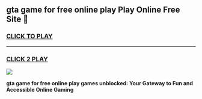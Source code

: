 
## gta game for free online play Play Online Free Site 👋
<h3>
<a href="https://download.freeplayer.one?title=gta_game_for_free_online_play&ref=21F">CLICK TO PLAY</a></h3>
<hr>

<h3>
<a href="https://download.freeplayer.one?title=gta_game_for_free_online_play&ref=21F">CLICK 2 PLAY</a>
  
</h3>

<a href="https://download.freeplayer.one?title=gta_game_for_free_online_play&ref=21F"><img src="https://cdnb.artstation.com/p/assets/images/images/032/539/853/original/anto-thomas-button-gif.gif"></a>


**gta game for free online play games unblocked: Your Gateway to Fun and Accessible Online Gaming**
